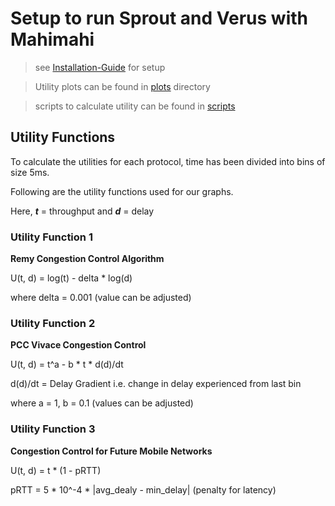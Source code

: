 # Setup to run Sprout and Verus with Mahimahi

> see [Installation-Guide](INSTALL.md) for setup

> Utility plots can be found in [plots](plots) directory

> scripts to calculate utility can be found in [scripts](scripts/analysis/utility.py)

## Utility Functions

To calculate the utilities for each protocol, time has been divided into
bins of size 5ms.

Following are the utility functions used for our graphs.

Here, __*t*__ = throughput and __*d*__ = delay

### Utility Function 1

**Remy Congestion Control Algorithm**

U(t, d) = log(t) - delta * log(d)

where delta = 0.001 (value can be adjusted)

### Utility Function 2

**PCC Vivace Congestion Control**

U(t, d) = t^a - b * t * d(d)/dt

d(d)/dt = Delay Gradient i.e. change in delay experienced from last bin

where a = 1, b = 0.1 (values can be adjusted)

### Utility Function 3

**Congestion Control for Future Mobile Networks**

U(t, d) = t * (1 - pRTT)

pRTT = 5 * 10^-4 * |avg_dealy - min_delay| (penalty for latency)
